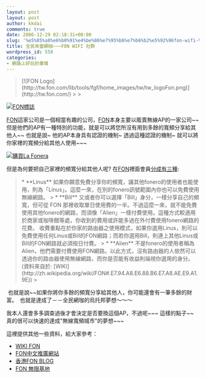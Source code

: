 ```yaml
---
layout: post
layout: post
author: kkdai
comments: true
date: 2006-12-29 02:18:31+00:00
slug: '%e5%85%a8%e6%b0%91%e4%be%86%e7%95%b6%e7%b6%b2%e5%92%96fon-wifi-%e7%a4%be%e7%be%a4'
title: 全民來當網咖~~~FON WIFI 社群
wordpress_id: 558
categories:
- 網路上好玩的事情
---
```


<blockquote>[![FON Logo](http://tw.fon.com/lib/tools/fgf/home_images/tw/tw_logoFon.png)](http://tw.fon.com/)
> 
> </blockquote>

[![FON標誌](http://upload.wikimedia.org/wikipedia/zh/e/e1/Fon.gif)](http://zh.wikipedia.org/w/index.php?title=Image:Fon.gif&variant=zh-tw)

[FON](http://tw.fon.com/)這家公司是一個相當有趣的公司，[FON](http://tw.fon.com/)本身主要以販賣無線AP的一家公司~~ 但是他們的AP有一種特別的功能，就是可以將您所沒有用到多餘的寬頻分享給其他人~~ 也就是說~ 他的AP本身具有認證的機制~ 透過這種認證的機制~ 就可以將你家裡的寬頻分給其他人使用~~~

[![購買La Fonera](http://tw.fon.com/lib/tools/fgf/home_images/tw/tw_buyfonera.png)](http://shopping.pchome.com.tw/?mod=item&func=display_show&IT_NO=AGAC04-A07697346&SR_NO=AGAC04&ROWNO=1)

但是為何要把自己家裡的頻寬分給其他人呢? 在[FON](http://tw.fon.com/)裡面會員[分成有三種](http://zh.wikipedia.org/wiki/FON#.E7.94.A8.E6.88.B6.E7.A8.AE.E9.A1.9E):

<blockquote>  * **Linus**  
如果你願意免費分享你的頻寬，讓其他fonero的使用者也能使用，則為「Linus」。這麼一來，在別的fonero訊號範圍內你也可以免費使用無線網路。 
>   * **Bill**  
又或者你可以選擇「Bill」身分，一樣分享自己的頻寬，但可從 FON 那裡收取單日使用費的一半。不過這麼一來，就不能免費使用其他fonero的網路，而須像「Alien」一樣付費使用。這種方式較適用於商家或咖啡館等處，你收到的費用或許能多過在外付費使用fonero網路的花費。  
收費重點在於你家的路由器之使用模式，如果你選用Linus，則可以免費使用任何Linus或Bill的FON網路；而若你選用Bill，則連上其他Linus或Bill的FON網路就必須按日付費。 
>   * **Alien**  
不是fonero的使用者稱為 Alien，他們需要付費使用FON網路。以此方式，沒有路由器的人依然可以透過你的路由器使用無線網路，而你是否能有收益則端視你選用的身分。  
(資料來自於: [WIKI](http://zh.wikipedia.org/wiki/FON#.E7.94.A8.E6.88.B6.E7.A8.AE.E9.A1.9E))
> </blockquote>

 也就是說~~如果你將你多餘的頻寬分享給其他人，你可能還會有一筆多餘的財富。　也就是達成了－－全民網咖的烏托邦夢想～～～

我本人還會多多調查過後才會決定是否要換這個AP，不過呢~~~ 這樣的點子~~ 真的很可以快速的達成"無線寬頻城市"的夢想~~~

這裡提供其他一些資料，給大家參考：

  * [WIKI FON](http://zh.wikipedia.org/wiki/FON)
  * [FON中文推廣網站](http://tw.fon.com/)
  * [香港FON BLOG](http://blog.fon.com/hk/)
  * [FON 無限基地](http://blog.yam.com/twfon)
